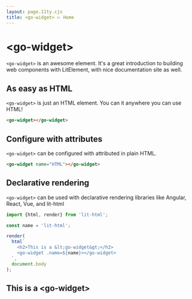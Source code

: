 ```yaml
---
layout: page.11ty.cjs
title: <go-widget> ⌲ Home
---
```


# &lt;go-widget>

`<go-widget>` is an awesome element. It's a great introduction to building web components with LitElement, with nice documentation site as well.

## As easy as HTML

<section class="columns">
  <div>

`<go-widget>` is just an HTML element. You can it anywhere you can use HTML!

```html
<go-widget></go-widget>
```

  </div>
  <div>

<go-widget></go-widget>

  </div>
</section>

## Configure with attributes

<section class="columns">
  <div>

`<go-widget>` can be configured with attributed in plain HTML.

```html
<go-widget name="HTML"></go-widget>
```

  </div>
  <div>

<go-widget name="HTML"></go-widget>

  </div>
</section>

## Declarative rendering

<section class="columns">
  <div>

`<go-widget>` can be used with declarative rendering libraries like Angular, React, Vue, and lit-html

```js
import {html, render} from 'lit-html';

const name = 'lit-html';

render(
  html`
    <h2>This is a &lt;go-widget&gt;</h2>
    <go-widget .name=${name}></go-widget>
  `,
  document.body
);
```

  </div>
  <div>

<h2>This is a &lt;go-widget&gt;</h2>
<go-widget name="lit-html"></go-widget>

  </div>
</section>
